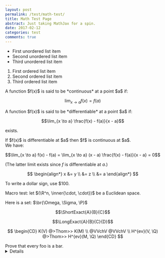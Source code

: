 ```yaml
---
layout: post
permalink: /test/math-test/
title: Math Test Page
abstract: Just taking MathJax for a spin.
date: 2017-02-12
categories: test
comments: true
---
```


- First unordered list item
- Second unordered list item
- Third unordered list item

1. First ordered list item
2. Second ordered list item
3. Third ordered list item

<div class="definition">
A function $f(x)$ is said to be *continuous* at a point $a$ if:

$$\lim_{x \to a} f(x) = f(a)$$

</div>

<div class="definition">
A function $f(x)$ is said to be *differentiable* at a point $a$ if:

$$\lim_{x \to a} \frac{f(x) - f(a)}{x - a}$$

exists.
</div>

<div class="lemma">
If $f(x)$ is differentiable at $a$ then $f$ is continuous at $a$.
</div>
<div class="proof">
We have:

$$\lim_{x \to a} f(x) - f(a) = \lim_{x \to a} (x - a) \frac{f(x) - f(a)}{x - a} = 0$$

(The latter limit exists since $f$ is differentiable at $a$.)
</div>

$$
\begin{align*}
x &= y \\
&= z \\
&= a
\end{align*}
$$

To write a dollar sign, use \$100.

Macro test: let $(\R^n, \inner{\cdot, \cdot})$ be a Euclidean space.

Here is a set: $\br{\Omega, \Sigma, \P}$

$$\ShortExact{A}{B}{C}$$

$$\LongExact{A}{B}{C}{D}$$

$$
\begin{CD}
K(V) @>Thom>> K(M) \\
@VVchV @VVchV \\
H^{ev}(V, \Q) @>Thom>> H^{ev}(M, \Q)
\end{CD}
$$

<div class="exercise">
Prove that every foo is a bar.
</div>
<details>
<div class="solution">
If not then there is a foo which is not a bar.
</div>
</details>
